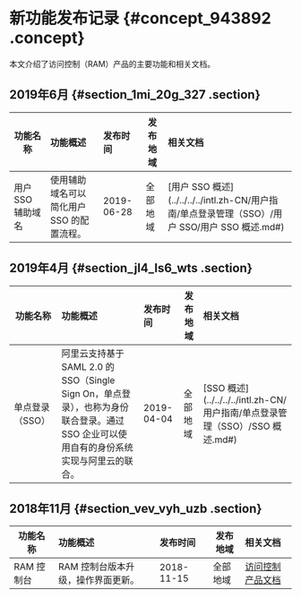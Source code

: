 # 新功能发布记录 {#concept_943892 .concept}

本文介绍了访问控制（RAM）产品的主要功能和相关文档。

## 2019年6月 {#section_1mi_20g_327 .section}

|功能名称|功能概述|发布时间|发布地域|相关文档|
|----|:---|:---|----|:---|
|用户 SSO 辅助域名|使用辅助域名可以简化用户 SSO 的配置流程。|2019-06-28|全部地域|[用户 SSO 概述](../../../../intl.zh-CN/用户指南/单点登录管理（SSO）/用户 SSO/用户 SSO 概述.md#)|

## 2019年4月 {#section_jl4_ls6_wts .section}

|功能名称|功能概述|发布时间|发布地域|相关文档|
|----|:---|:---|----|:---|
|单点登录（SSO）|阿里云支持基于 SAML 2.0 的 SSO（Single Sign On，单点登录），也称为身份联合登录。通过 SSO 企业可以使用自有的身份系统实现与阿里云的联合。|2019-04-04|全部地域|[SSO 概述](../../../../intl.zh-CN/用户指南/单点登录管理（SSO）/SSO 概述.md#)|

## 2018年11月 {#section_vev_vyh_uzb .section}

|功能名称|功能概述|发布时间|发布地域|相关文档|
|----|:---|:---|----|:---|
|RAM 控制台|RAM 控制台版本升级，操作界面更新。|2018-11-15|全部地域|[访问控制产品文档](https://www.alibabacloud.com/help/product/28625.htm)|

